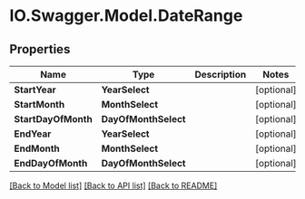 # IO.Swagger.Model.DateRange
## Properties

Name | Type | Description | Notes
------------ | ------------- | ------------- | -------------
**StartYear** | **YearSelect** |  | [optional] 
**StartMonth** | **MonthSelect** |  | [optional] 
**StartDayOfMonth** | **DayOfMonthSelect** |  | [optional] 
**EndYear** | **YearSelect** |  | [optional] 
**EndMonth** | **MonthSelect** |  | [optional] 
**EndDayOfMonth** | **DayOfMonthSelect** |  | [optional] 

[[Back to Model list]](../README.md#documentation-for-models) [[Back to API list]](../README.md#documentation-for-api-endpoints) [[Back to README]](../README.md)

